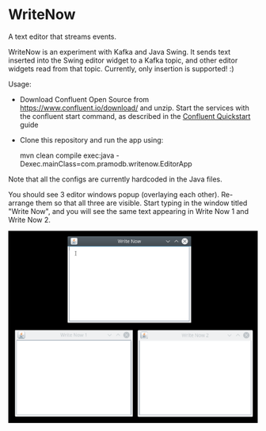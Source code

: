 # WriteNow
A text editor that streams events.

WriteNow is an experiment with Kafka and Java Swing. It sends text inserted into the Swing editor widget to a Kafka topic, and other editor widgets read from that topic. Currently, only insertion is supported! :)

Usage:
- Download Confluent Open Source from https://www.confluent.io/download/ and unzip. Start the services with the confluent start command, as described in the [Confluent Quickstart](https://docs.confluent.io/current/quickstart.html) guide
- Clone this repository and run the app using:

    mvn clean compile exec:java -Dexec.mainClass=com.pramodb.writenow.EditorApp

Note that all the configs are currently hardcoded in the Java files.

You should see 3 editor windows popup (overlaying each other). Re-arrange them so that all three are visible. Start typing in the window titled "Write Now", and you will see the same text appearing in Write Now 1 and Write Now 2.


![Screencast of WriteNow](write-now-screencast.gif?raw=true "WriteNow in Action")
